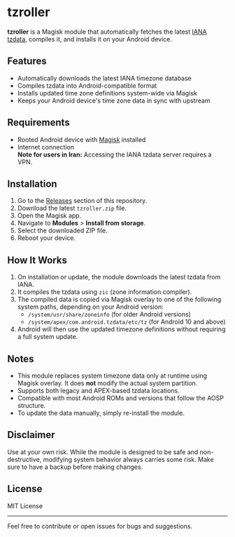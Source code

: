 # tzroller

**tzroller** is a Magisk module that automatically fetches the latest [IANA tzdata](https://www.iana.org/time-zones), compiles it, and installs it on your Android device.

## Features

- Automatically downloads the latest IANA timezone database
- Compiles tzdata into Android-compatible format
- Installs updated time zone definitions system-wide via Magisk
- Keeps your Android device's time zone data in sync with upstream

## Requirements

- Rooted Android device with [Magisk](https://topjohnwu.github.io/Magisk/) installed
- Internet connection  
  **Note for users in Iran:** Accessing the IANA tzdata server requires a VPN.

## Installation

1. Go to the [Releases](https://github.com/Sina-Ghaderi/tzroller/releases) section of this repository.
2. Download the latest `tzroller.zip` file.
3. Open the Magisk app.
4. Navigate to **Modules** > **Install from storage**.
5. Select the downloaded ZIP file.
6. Reboot your device.

## How It Works

1. On installation or update, the module downloads the latest tzdata from IANA.
2. It compiles the tzdata using `zic` (zone information compiler).
3. The compiled data is copied via Magisk overlay to one of the following system paths, depending on your Android version:
   - `/system/usr/share/zoneinfo` (for older Android versions)
   - `/system/apex/com.android.tzdata/etc/tz` (for Android 10 and above)
4. Android will then use the updated timezone definitions without requiring a full system update.

## Notes

- This module replaces system timezone data only at runtime using Magisk overlay. It does **not** modify the actual system partition.
- Supports both legacy and APEX-based tzdata locations.
- Compatible with most Android ROMs and versions that follow the AOSP structure.
- To update the data manually, simply re-install the module.

## Disclaimer

Use at your own risk. While the module is designed to be safe and non-destructive, modifying system behavior always carries some risk. Make sure to have a backup before making changes.

## License

MIT License

---

Feel free to contribute or open issues for bugs and suggestions.
